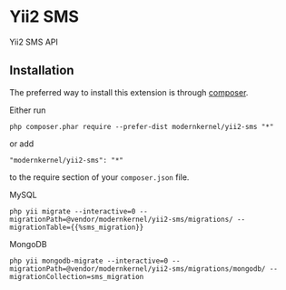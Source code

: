 Yii2 SMS
========
Yii2 SMS API

Installation
------------

The preferred way to install this extension is through [composer](http://getcomposer.org/download/).

Either run

```
php composer.phar require --prefer-dist modernkernel/yii2-sms "*"
```

or add

```
"modernkernel/yii2-sms": "*"
```

to the require section of your `composer.json` file.

MySQL

```
php yii migrate --interactive=0 --migrationPath=@vendor/modernkernel/yii2-sms/migrations/ --migrationTable={{%sms_migration}}
```

MongoDB

```
php yii mongodb-migrate --interactive=0 --migrationPath=@vendor/modernkernel/yii2-sms/migrations/mongodb/ --migrationCollection=sms_migration
```
